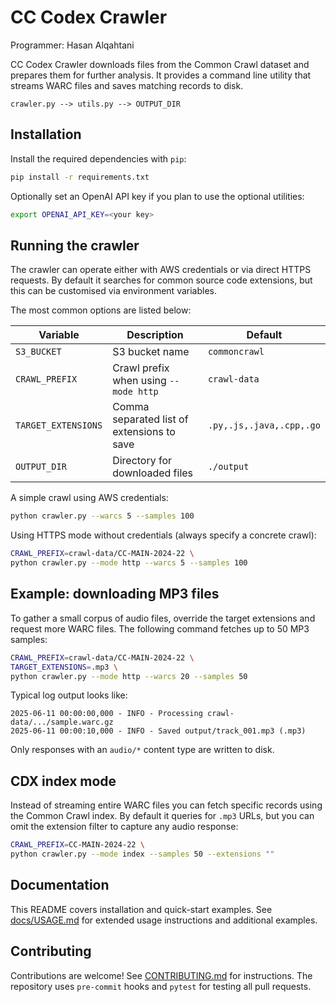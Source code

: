 # CC Codex Crawler

Programmer: Hasan Alqahtani

CC Codex Crawler downloads files from the Common Crawl dataset and prepares them
for further analysis. It provides a command line utility that streams WARC files
and saves matching records to disk.

```
crawler.py --> utils.py --> OUTPUT_DIR
```

## Installation

Install the required dependencies with `pip`:

```bash
pip install -r requirements.txt
```

Optionally set an OpenAI API key if you plan to use the optional utilities:

```bash
export OPENAI_API_KEY=<your key>
```

## Running the crawler

The crawler can operate either with AWS credentials or via direct HTTPS
requests. By default it searches for common source code extensions, but this can
be customised via environment variables.

The most common options are listed below:

| Variable | Description | Default |
|----------|-------------|---------|
| `S3_BUCKET` | S3 bucket name | `commoncrawl` |
| `CRAWL_PREFIX` | Crawl prefix when using `--mode http` | `crawl-data` |
| `TARGET_EXTENSIONS` | Comma separated list of extensions to save | `.py,.js,.java,.cpp,.go` |
| `OUTPUT_DIR` | Directory for downloaded files | `./output` |

A simple crawl using AWS credentials:

```bash
python crawler.py --warcs 5 --samples 100
```

Using HTTPS mode without credentials (always specify a concrete crawl):

```bash
CRAWL_PREFIX=crawl-data/CC-MAIN-2024-22 \
python crawler.py --mode http --warcs 5 --samples 100
```

## Example: downloading MP3 files

To gather a small corpus of audio files, override the target extensions and
request more WARC files. The following command fetches up to 50 MP3 samples:

```bash
CRAWL_PREFIX=crawl-data/CC-MAIN-2024-22 \
TARGET_EXTENSIONS=.mp3 \
python crawler.py --mode http --warcs 20 --samples 50
```

Typical log output looks like:

```
2025-06-11 00:00:00,000 - INFO - Processing crawl-data/.../sample.warc.gz
2025-06-11 00:00:10,000 - INFO - Saved output/track_001.mp3 (.mp3)
```

Only responses with an `audio/*` content type are written to disk.

## CDX index mode

Instead of streaming entire WARC files you can fetch specific records using
the Common Crawl index. By default it queries for `.mp3` URLs, but you can
omit the extension filter to capture any audio response:

```bash
CRAWL_PREFIX=CC-MAIN-2024-22 \
python crawler.py --mode index --samples 50 --extensions ""
```

## Documentation

This README covers installation and quick-start examples. See
[docs/USAGE.md](docs/USAGE.md) for extended usage instructions and additional
examples.

## Contributing

Contributions are welcome! See [CONTRIBUTING.md](CONTRIBUTING.md) for
instructions. The repository uses `pre-commit` hooks and `pytest` for testing
all pull requests.
